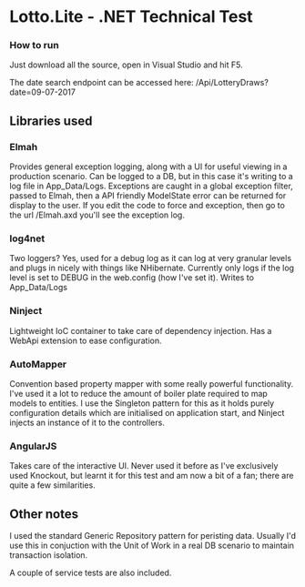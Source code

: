# Lotto.Lite - .NET Technical Test

### How to run
Just download all the source, open in Visual Studio and hit F5.

The date search endpoint can be accessed here: /Api/LotteryDraws?date=09-07-2017

## Libraries used

### Elmah
Provides general exception logging, along with a UI for useful viewing in a production scenario.  Can be logged to a DB, but in this case it's writing to a log file in App_Data/Logs.  Exceptions are caught in a global exception filter, passed to Elmah, then a API friendly ModelState error can be returned for display to the user.  If you edit the code to force and exception, then go to the url /Elmah.axd you'll see the exception log.

### log4net
Two loggers? Yes, used for a debug log as it can log at very granular levels and plugs in nicely with things like NHibernate. Currently only logs if the log level is set to DEBUG in the web.config (how I've set it). Writes to App_Data/Logs

### Ninject
Lightweight IoC container to take care of dependency injection. Has a WebApi extension to ease configuration.

### AutoMapper
Convention based property mapper with some really powerful functionality. I've used it a lot to reduce the amount of boiler plate required to map models to entities.  I use the Singleton pattern for this as it holds purely configuration details which are initialised on application start, and Ninject injects an instance of it to the controllers.

### AngularJS
Takes care of the interactive UI.  Never used it before as I've exclusively used Knockout, but learnt it for this test and am now a bit of a fan; there are quite a few similarities.

## Other notes
I used the standard Generic Repository pattern for peristing data.  Usually I'd use this in conjuction with the Unit of Work in a real DB scenario to maintain transaction isolation.

A couple of service tests are also included.


